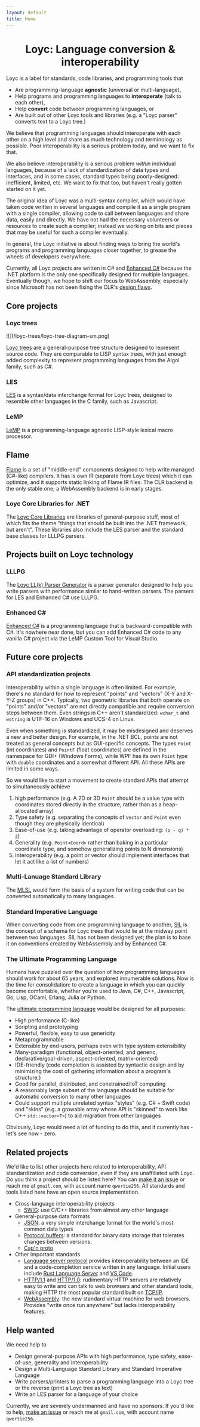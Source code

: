 ```yaml
---
layout: default
title: Home
---
```


# <center>Loyc: Language conversion & interoperability</center> #

Loyc is a label for standards, code libraries, and programming tools that 

- Are programming-language **agnostic** (universal or multi-language),
- Help programs and programming languages to **interoperate** (talk to each other),
- Help **convert** code between programming languages, or
- Are built out of other Loyc tools and libraries (e.g. a "Loyc parser" converts text to a Loyc tree.)

We believe that programming languages should interoperate with each other on a high level and share as much technology and terminology as possible. Poor interoperability is a serious problem today, and we want to fix that.

We also believe interoperability is a serious problem _within_ individual languages, because of a lack of standardization of data types and interfaces, and in some cases, standard types being poorly-designed: inefficient, limited, etc. We want to fix that too, but haven't really gotten started on it yet.

The original idea of Loyc was a multi-syntax compiler, which would have taken code written in several languages and compile it as a single program with a single compiler, allowing code to call between languages and share data, easily and directly. We have not had the necessary volunteers or resources to create such a compiler; instead we working on bits and pieces that may be useful for such a compiler eventually.

In general, the Loyc initiative is about finding ways to bring the world's programs and programming languages closer together, to grease the wheels of developers everywhere.

Currently, all Loyc projects are written in C# and [Enhanced C#](http://ecsharp.net) because the .NET platform is the only one specifically designed for multiple languages. Eventually though, we hope to shift our focus to WebAssembly, especially since Microsoft has not been fixing the CLR's [design flaws](http://loyc.net/2014/dotnet-annoyances.html).

Core projects
-------------

### Loyc trees ###

<div class="sidebox" markdown="1">![](/loyc-trees/loyc-tree-diagram-sm.png)
</div>

[Loyc trees](/loyc-trees) are a general-purpose tree structure designed to represent source code. They are comparable to LISP syntax trees, with just enough added complexity to represent programming languages from the Algol family, such as C#.

### LES ###

[LES](/les) is a syntax/data interchange format for Loyc trees, designed to resemble other languages in the C family, such as Javascript.

### LeMP ###

[LeMP](http://ecsharp.net/lemp) is a programming-language agnostic LISP-style lexical macro processor.

## Flame ##

[Flame](http://github.com/jonathanvdc/flame) is a set of "middle-end" components designed to help write managed (C#-like) compilers. It has is own IR (separate from Loyc trees) which it can optimize, and it supports static linking of Flame IR files. The CLR backend is the only stable one; a WebAssembly backend is in early stages.

### Loyc Core Libraries for .NET ###

The [Loyc Core Libraries](http://core.loyc.net) are libraries of general-purpose stuff, most of which fits the theme "things that should be built into the .NET framework, but aren't". These libraries also include the LES parser and the standard base classes for LLLPG parsers.

Projects built on Loyc technology
---------------------------------

### LLLPG ###

The [Loyc LL(k) Parser Generator](http://ecsharp.net/lllpg) is a parser generator designed to help you write parsers with performance similar to hand-written parsers. The parsers for LES and Enhanced C# use LLLPG.

### Enhanced C# ###

[Enhanced C#](http://ecsharp.net/) is a programming language that is backward-compatible with C#. It's nowhere near done, but you can add Enhanced C# code to any vanilla C# project via the LeMP Custom Tool for Visual Studio.

Future core projects
--------------------

### API standardization projects ####

Interoperability within a single language is often limited. For example, there's no standard for how to represent "points" and "vectors" (X-Y and X-Y-Z groups) in C++. Typically, two geometric libraries that both operate on "points" and/or "vectors" are not directly compatible and require conversion steps between them. Even strings in C++ aren't standardized: `wchar_t` and `wstring` is UTF-16 on Windows and UCS-4 on Linux.

Even when something is standardized, it may be misdesigned and deserves a new and better design. For example, in the .NET BCL, points are not treated as general concepts but as GUI-specific concepts. The types `Point` (int coordinates) and `PointF` (float coordinates) are defined in the namespace for GDI+ (Windows Forms), while WPF has its own `Point` type with `double` coordinates and a somewhat different API. All these APIs are limited in some ways.

So we would like to start a movement to create standard APIs that attempt to simultaneously achieve 

1. high performance (e.g. A 2D or 3D `Point` should be a value type with coordinates stored directly in the structure, rather than as a heap-allocated array)
2. Type safety (e.g. separating the concepts of `Vector` and `Point` even though they are physically identical)
3. Ease-of-use (e.g. taking advantage of operator overloading: `(p - q) * 2`)
4. Generality (e.g. `Point<Coord>` rather than baking in a particular coordinate type, and somehow generalizing points to N dimensions)
5. Interoperability (e.g. a point or vector should implement interfaces that let it act like a list of numbers)

### Multi-Lanuage Standard Library ####

The [MLSL](http://loyc.net/2014/design-elements-of-mlsl.html) would form the basis of a system for writing code that can be converted automatically to many languages.

### Standard Imperative Language ###

When converting code from one programming language to another, [SIL](https://github.com/qwertie/Loyc/wiki/Standard-Imperative-Language) is the concept of a schema for Loyc trees that would lie at the midway point between two languages. SIL has not been designed yet; the plan is to base it on conventions created by WebAssembly and by Enhanced C#.

### The Ultimate Programming Language ###

Humans have puzzled over the question of how programming languages should work for about 65 years, and explored innumerable solutions. Now is the time for consolidation: to create a language in which you can quickly become comfortable, whether you're used to Java, C#, C++, Javascript, Go, Lisp, OCaml, Erlang, Julia or Python.

The [ultimate programming language](http://loyc.net/2015/ultimate-language.html) would be designed for all purposes:

- High performance (C-like)
- Scripting and prototyping
- Powerful, flexible, easy to use genericity
- Metaprogrammable
- Extensible by end-users, perhaps even with type system extensibility
- Many-paradigm (functional, object-oriented, and generic, declarative/goal-driven, aspect-oriented, matrix-oriented)
- IDE-friendly (code completion is assisted by syntactic design and by minimizing the cost of gathering information about a program's structure.)
- Good for parallel, distributed, and constrained/IoT computing
- A reasonably large subset of the language should be suitable for automatic conversion to many other languages
- Could support multiple unrelated syntax "styles" (e.g. C# + Swift code) and "skins" (e.g. a growable array whose API is "skinned" to work like C++ `std::vector<T>`) to aid migration from other languages

Obviously, Loyc would need a lot of funding to do this, and it currently has - let's see now - zero.

Related projects
----------------

We'd like to list other projects here related to interoperability, API standardization and code conversion, even if they are unaffiliated with Loyc. Do you think a project should be listed here? You can [make it an issue](https://github.com/qwertie/loyc.net/issues) or reach me at `gmail.com`, with account name `qwertie256`. All standards and tools listed here have an open source implementation.

- Cross-language interoperability projects
    - [SWIG](http://www.swig.org/): use C/C++ libraries from almost any other language
- General-purpose data formats
    - [JSON](http://www.json.org/): a very simple interchange format for the world's most common data types
    - [Protocol buffers](https://developers.google.com/protocol-buffers/): a standard for binary data storage that tolerates changes between versions.
    - [Cap'n proto](https://capnproto.org/)
- Other important standards
    - [Language server protocol](https://github.com/Microsoft/language-server-protocol) provides interoperability between an IDE and a code-completion service written in any language. Initial users include [Rust Language Server](https://internals.rust-lang.org/t/introducing-rust-language-server-source-release/4209) and [VS Code](https://code.visualstudio.com/Docs/extensions/example-language-server).
    - [HTTP/1.1](https://www.w3.org/Protocols/rfc2616/rfc2616.html) and [HTTP/1.0](http://www8.org/w8-papers/5c-protocols/key/key.html): rudimentary HTTP servers are relatively easy to write and can talk to web browsers and other standard tools, making HTTP the most popular standard built on [TCP/IP](https://en.wikipedia.org/wiki/Internet_protocol_suite).
    - [WebAssembly](http://github.com/webassembly/design): the new standard virtual machine for web browsers. Provides "write once run anywhere" but lacks interoperability features.

Help wanted
-----------

We need help to

- Design general-purpose APIs with high performance, type safety, ease-of-use, generality and interoperability
- Design a Multi-Language Standard Library and Standard Imperative Language
- Write parsers/printers to parse a programming language into a Loyc tree or the reverse (print a Loyc tree as text)
- Write an LES parser for a language of your choice

Currently, we are severely undermanned and have no sponsors. If you'd like to help, [make an issue](https://github.com/qwertie/loyc.net/issues) or reach me at `gmail.com`, with account name `qwertie256`.

